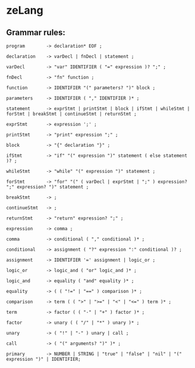 # zeLang

## Grammar rules:

`program        -> declaration* EOF ;`

`declaration    -> varDecl | fnDecl | statement ;`

`varDecl        -> "var" IDENTIFIER ( "=" expression )? ";" ;`

`fnDecl         -> "fn" function ;`

`function       -> IDENTIFIER "(" parameters? ")" block ;`

`parameters     -> IDENTIFIER ( "," IDENTIFIER )* ;`

`statement      -> exprStmt | printStmt | block | ifStmt | whileStmt | forStmt | breakStmt | continueStmt | returnStmt ;`

`exprStmt       -> expression ';' ;`

`printStmt      -> "print" expression ";" ;`

`block          -> "{" declaration "}" ;`

`ifStmt         -> "if" "(" expression ")" statement ( else statement )? ;`

`whileStmt      -> "while" "(" expression ")" statement ;`

`forStmt        -> "for" "(" ( varDecl | exprStmt | ";" ) expression? ";" expression? ")" statement ;`

`breakStmt      -> ;`

`continueStmt   -> ;`

`returnStmt     -> "return" expression? ";" ;`

`expression     -> comma ;`

`comma          -> conditional ( "," conditional )* ;`

`conditional    -> assignment ( "?" expression ":" conditional )? ;`

`assignment     -> IDENTIFIER '=' assignment | logic_or ;`

`logic_or       -> logic_and ( "or" logic_and )* ;`

`logic_and      -> equality ( "and" equality )* ;`

`equality       -> ( ( "!=" | "==" ) comparison )* ;`

`comparison     -> term ( ( ">" | ">=" | "<" | "<=" ) term )* ;`

`term           -> factor ( ( "-" | "+" ) factor )* ;`

`factor         -> unary ( ( "/" | "*" ) unary )* ;`

`unary          -> ( "!" | "-" ) unary | call ;`

`call           -> ( "(" arguments? ")" )* ;`

`primary        -> NUMBER | STRING | "true" | "false" | "nil" | "(" expression ")" | IDENTIFIER;`